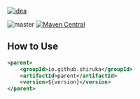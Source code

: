 [![idea](https://www.elegantobjects.org/intellij-idea.svg)](https://www.jetbrains.com/idea/)

![master](https://github.com/shiruka/parent/workflows/build/badge.svg)
[![Maven Central](https://img.shields.io/maven-central/v/io.github.shiruka/parent?label=version)](https://repo1.maven.org/maven2/io/github/shiruka/parent/)
## How to Use
```xml
<parent>
    <groupId>io.github.shiruka</groupId>
    <artifactId>parent</artifactId>
    <version>${version}</version>
</parent>
```

